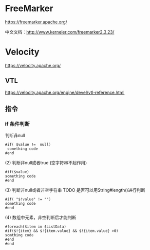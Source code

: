 

# FreeMarker



https://freemarker.apache.org/

中文文档：http://www.kerneler.com/freemarker2.3.23/





# Velocity





https://velocity.apache.org/

## VTL
https://velocity.apache.org/engine/devel/vtl-reference.html

## 指令

### if 条件判断

判断非null

```velocity
#if( $value !=  null)
 something code
#end
```

(2) 判断非null或者true (空字符串不起作用)

```velocity
#if($value)
something code
#end
```

(3) 判断非null或者非空字符串
TODO 是否可以用String#length()进行判断

```velocity
#if( "$!value" != "")
something code
#end
```

(4) 数组中元素，非空判断后才能判断

```velocity
#foreach($item in $ListData)
#if($!{item} && $!{item.value} && $!{item.value} >0)
somthing code
#end
#end
```

